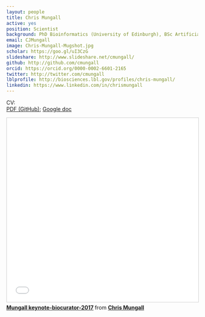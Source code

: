 ```yaml
---
layout: people
title: Chris Mungall
active: yes
position: Scientist
background: PhD Bioinformatics (University of Edinburgh), BSc Artificial Intelligence and Computer Science (University of Edinburgh)
email: CJMungall
image: Chris-Mungall-Mugshot.jpg
scholar: https://goo.gl/uI3CzG
slideshare: http://www.slideshare.net/cmungall/
github: http://github.com/cmungall
orcid: https://orcid.org/0000-0002-6601-2165
twitter: http://twitter.com/cmungall
lblprofile: http://biosciences.lbl.gov/profiles/chris-mungall/
linkedin: https://www.linkedin.com/in/chrismungall
---
```

CV:<br><a target="_new" href="https://raw.githubusercontent.com/cmungall/cv/1e5d71a6fa2f13057486efc87e525b743d534e41/Chris%20Mungall%20CV%20(March%202019).pdf">PDF (GitHub)</a>; <a target="_new" href="https://docs.google.com/document/d/1JCRo1iy7EVBUF5iM_5Ft7jZpA8PgXwicxYRKNUvaQVY/edit#">Google doc</a>
<br>
<iframe src="//www.slideshare.net/slideshow/embed_code/key/32sobAuPERMR3O" width="595" height="485" frameborder="0" marginwidth="0" marginheight="0" scrolling="no" style="border:1px solid #CCC; border-width:1px; margin-bottom:5px; max-width: 100%;" allowfullscreen> </iframe> <div style="margin-bottom:5px"> <strong> <a href="//www.slideshare.net/cmungall/mungall-keynotebiocurator2017" title="Mungall keynote-biocurator-2017" target="_blank">Mungall keynote-biocurator-2017</a> </strong> from <strong><a href="https://www.slideshare.net/cmungall" target="_blank">Chris Mungall</a></strong> </div>

